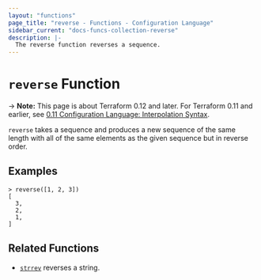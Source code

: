 ```yaml
---
layout: "functions"
page_title: "reverse - Functions - Configuration Language"
sidebar_current: "docs-funcs-collection-reverse"
description: |-
  The reverse function reverses a sequence.
---
```


# `reverse` Function

-> **Note:** This page is about Terraform 0.12 and later. For Terraform 0.11 and
earlier, see
[0.11 Configuration Language: Interpolation Syntax](../../configuration-0-11/interpolation.html).

`reverse` takes a sequence and produces a new sequence of the same length
with all of the same elements as the given sequence but in reverse order.

## Examples

```
> reverse([1, 2, 3])
[
  3,
  2,
  1,
]
```

## Related Functions

* [`strrev`](./strrev.html) reverses a string.
